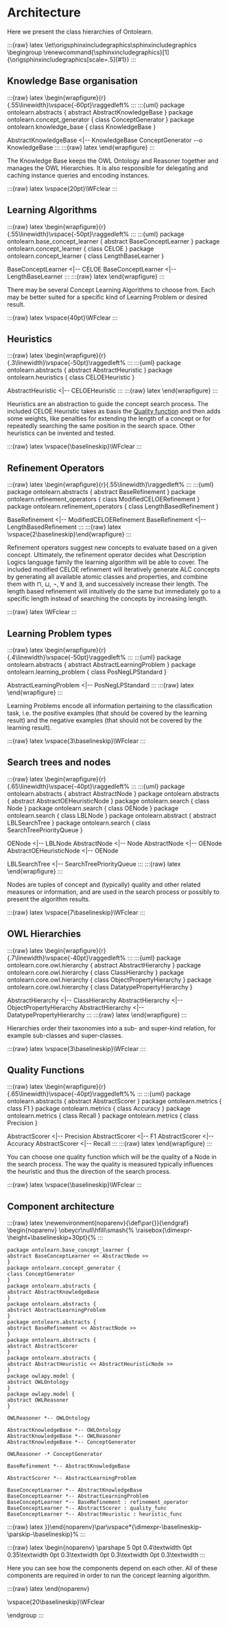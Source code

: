 # Architecture

Here we present the class hierarchies of Ontolearn.

:::{raw} latex
\let\origsphinxincludegraphics\sphinxincludegraphics
\begingroup
\renewcommand{\sphinxincludegraphics}[1]{\origsphinxincludegraphics[scale=.5]{#1}}
:::

## Knowledge Base organisation

:::{raw} latex
\begin{wrapfigure}{r}{.55\linewidth}\vspace{-60pt}\raggedleft%
:::
:::{uml}
package ontolearn.abstracts {
abstract AbstractKnowledgeBase
}
package ontolearn.concept_generator {
class ConceptGenerator
}
package ontolearn.knowledge_base {
class KnowledgeBase
}

AbstractKnowledgeBase <|-- KnowledgeBase
ConceptGenerator --o KnowledgeBase
:::
:::{raw} latex
\end{wrapfigure}
:::

The Knowledge Base keeps the OWL Ontology and Reasoner together and
manages the OWL Hierarchies. It is also responsible for delegating
and caching instance queries and encoding instances.

:::{raw} latex
\vspace{20pt}\WFclear
:::

## Learning Algorithms

:::{raw} latex
\begin{wrapfigure}{r}{.55\linewidth}\vspace{-50pt}\raggedleft%
:::
:::{uml}
package ontolearn.base_concept_learner {
abstract BaseConceptLearner
}
package ontolearn.concept_learner {
class CELOE
}
package ontolearn.concept_learner {
class LengthBaseLearner
}

BaseConceptLearner <|-- CELOE
BaseConceptLearner <|-- LengthBaseLearner
:::
:::{raw} latex
\end{wrapfigure}
:::

There may be several Concept Learning Algorithms to choose from. Each
may be better suited for a specific kind of Learning Problem or desired
result.

:::{raw} latex
\vspace{40pt}\WFclear
:::

## Heuristics

:::{raw} latex
\begin{wrapfigure}{r}{.3\linewidth}\vspace{-50pt}\raggedleft%
:::
:::{uml}
package ontolearn.abstracts {
abstract AbstractHeuristic
}
package ontolearn.heuristics {
class CELOEHeuristic
}

AbstractHeuristic <|-- CELOEHeuristic
:::
:::{raw} latex
\end{wrapfigure}
:::

Heuristics are an abstraction to guide the concept search process. The
included CELOE Heuristic takes as basis the [Quality
function](#quality-functions) and then adds some weights, like
penalties for extending the length of a concept or for repeatedly
searching the same position in the search space. Other heuristics can be
invented and tested.

:::{raw} latex
\vspace{\baselineskip}\WFclear
:::

## Refinement Operators

:::{raw} latex
\begin{wrapfigure}{r}{.55\linewidth}\raggedleft%
:::
:::{uml}
package ontolearn.abstracts {
abstract BaseRefinement
}
package ontolearn.refinement_operators {
class ModifiedCELOERefinement
}
package ontolearn.refinement_operators {
class LengthBasedRefinement
}

BaseRefinement <|-- ModifiedCELOERefinement
BaseRefinement <|-- LengthBasedRefinement
:::
:::{raw} latex
\vspace{2\baselineskip}\end{wrapfigure}
:::

Refinement operators suggest new concepts to evaluate based on a given
concept. Ultimately, the refinement operator decides what
Description Logics language family the learning algorithm will be able
to cover. The included modified CELOE refinement will iteratively
generate ALC concepts by generating all available atomic classes and
properties, and combine them with ⊓, ⊔, ¬, ∀ and ∃, and successively
increase their length. The length based refinement will intuitively do
the same but immediately go to a specific length instead of searching
the concepts by increasing length.

:::{raw} latex
\WFclear
:::

## Learning Problem types

:::{raw} latex
\begin{wrapfigure}{r}{.4\linewidth}\vspace{-50pt}\raggedleft%
:::
:::{uml}
package ontolearn.abstracts {
abstract AbstractLearningProblem
}
package ontolearn.learning_problem {
class PosNegLPStandard
}

AbstractLearningProblem <|-- PosNegLPStandard
:::
:::{raw} latex
\end{wrapfigure}
:::

Learning Problems encode all information pertaining to the
classification task, i.e. the positive examples (that should be
covered by the learning result) and the negative examples (that should
not be covered by the learning result).

:::{raw} latex
\vspace{3\baselineskip}\WFclear
:::

## Search trees and nodes

:::{raw} latex
\begin{wrapfigure}{r}{.65\linewidth}\vspace{-40pt}\raggedleft%
:::
:::{uml}
package ontolearn.abstracts {
abstract AbstractNode
}
package ontolearn.abstracts {
abstract AbstractOEHeuristicNode
}
package ontolearn.search {
class Node
}
package ontolearn.search {
class OENode
}
package ontolearn.search {
class LBLNode
}
package ontolearn.abstract {
abstract LBLSearchTree
}
package ontolearn.search {
class SearchTreePriorityQueue
}

OENode <|-- LBLNode
AbstractNode <|-- Node
AbstractNode <|-- OENode
AbstractOEHeuristicNode <|-- OENode

LBLSearchTree <|-- SearchTreePriorityQueue
:::
:::{raw} latex
\end{wrapfigure}
:::

Nodes are tuples of concept and (typically) quality and other related
measures or information, and are used in the search process or
possibly to present the algorithm results.

:::{raw} latex
\vspace{7\baselineskip}\WFclear
:::

## OWL Hierarchies

:::{raw} latex
\begin{wrapfigure}{r}{.7\linewidth}\vspace{-40pt}\raggedleft%
:::
:::{uml}
package ontolearn.core.owl.hierarchy {
abstract AbstractHierarchy
}
package ontolearn.core.owl.hierarchy {
class ClassHierarchy
}
package ontolearn.core.owl.hierarchy {
class ObjectPropertyHierarchy
}
package ontolearn.core.owl.hierarchy {
class DatatypePropertyHierarchy
}

AbstractHierarchy <|-- ClassHierarchy
AbstractHierarchy <|-- ObjectPropertyHierarchy
AbstractHierarchy <|-- DatatypePropertyHierarchy
:::
:::{raw} latex
\end{wrapfigure}
:::

Hierarchies order their taxonomies into a sub- and super-kind
relation, for example sub-classes and super-classes.

:::{raw} latex
\vspace{3\baselineskip}\WFclear
:::

## Quality Functions

:::{raw} latex
\begin{wrapfigure}{r}{.65\linewidth}\vspace{-40pt}\raggedleft%%
:::
:::{uml}
package ontolearn.abstracts {
abstract AbstractScorer
}
package ontolearn.metrics {
class F1
}
package ontolearn.metrics {
class Accuracy
}
package ontolearn.metrics {
class Recall
}
package ontolearn.metrics {
class Precision
}

AbstractScorer <|-- Precision
AbstractScorer <|-- F1
AbstractScorer <|-- Accuracy
AbstractScorer <|-- Recall
:::
:::{raw} latex
\end{wrapfigure}
:::

You can choose one quality function which will be the quality of a
Node in the search process. The way the quality is measured typically
influences the heuristic and thus the direction of the search process.

:::{raw} latex
\vspace{\baselineskip}\WFclear
:::

## Component architecture

:::{raw} latex
\newenvironment{noparenv}{\def\par{}}{\endgraf}
\begin{noparenv}
\obeycr\null\hfill\smash{%
  \raisebox{\dimexpr-\height+\baselineskip+30pt}{%
:::
```{uml}
package ontolearn.base_concept_learner {
abstract BaseConceptLearner << AbstractNode >>
}
package ontolearn.concept_generator {
class ConceptGenerator
}
package ontolearn.abstracts {
abstract AbstractKnowledgeBase
}
package ontolearn.abstracts {
abstract AbstractLearningProblem
}
package ontolearn.abstracts {
abstract BaseRefinement << AbstractNode >>
}
package ontolearn.abstracts {
abstract AbstractScorer
}
package ontolearn.abstracts {
abstract AbstractHeuristic << AbstractHeuristicNode >>
}
package owlapy.model {
abstract OWLOntology
}
package owlapy.model {
abstract OWLReasoner
}

OWLReasoner *-- OWLOntology

AbstractKnowledgeBase *-- OWLOntology
AbstractKnowledgeBase *-- OWLReasoner
AbstractKnowledgeBase *-- ConceptGenerator

OWLReasoner -* ConceptGenerator

BaseRefinement *-- AbstractKnowledgeBase

AbstractScorer *-- AbstractLearningProblem

BaseConceptLearner *-- AbstractKnowledgeBase
BaseConceptLearner *-- AbstractLearningProblem
BaseConceptLearner *-- BaseRefinement : refinement_operator
BaseConceptLearner *-- AbstractScorer : quality_func
BaseConceptLearner *-- AbstractHeuristic : heuristic_func
```
:::{raw} latex
}}\end{noparenv}\par\vspace*{\dimexpr-\baselineskip-\parskip-\baselineskip}%
:::

:::{raw} latex
\begin{noparenv}
\parshape 5 0pt 0.4\textwidth
0pt 0.35\textwidth
0pt 0.3\textwidth
0pt 0.3\textwidth
0pt 0.3\textwidth
:::

Here you can see how the components depend on each other. All of these
components are required in order to run the concept learning algorithm.

:::{raw} latex
\end{noparenv}

\vspace{20\baselineskip}\WFclear

\endgroup
:::
